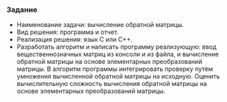 ### Задание ###

* Наименование задачи: вычисление обратной матрицы.
* Вид решения: программа и отчет.
* Реализация решения: язык C или C++.
* Разработать алгоритм и написать программу реализующую: ввод вещественнозначных матриц из консоли и из файла, и вычисление обратной матрицы на основе элементарных преобразований матрицы. В алгоритм программы интегрировать проверку путѐм умножения вычисленной обратной матрицы на исходную. Оценить вычислительную сложность вычисления обратной матрицы на основе элементарных преобразований матрицы.
